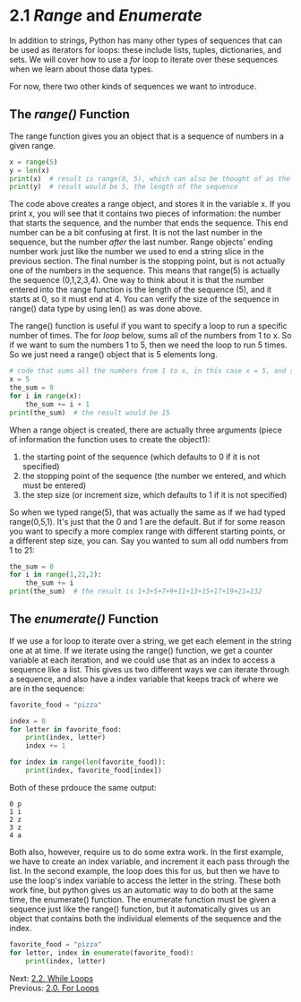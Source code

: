 # 2.1 *Range* and *Enumerate*

In addition to strings, Python has many other types of sequences that can be used as iterators for loops: these include
lists, tuples, dictionaries, and sets. We will cover how to use a *for* loop to iterate over these sequences when we 
learn about those data types.

For now, there two other kinds of sequences we want to introduce.

## The *range()* Function

The range function gives you an object that is a sequence of numbers in a given range.

```python
x = range(5)
y = len(x)
print(x)  # result is range(0, 5), which can also be thought of as the sequence: 0,1,2,3,4
print(y)  # result would be 5, the length of the sequence
```

The code above creates a range object, and stores it in the variable x. If you print x, you will see that it contains 
two pieces of information: the number that starts the sequence, and the number that ends the sequence. This end 
number can be a bit confusing at first. It is not the last number in the sequence, but the number *after* the last 
number. Range objects' ending number work just like the number we used to end a string slice in the previous
section. The final number is the stopping point, but is not actually one of the numbers in the sequence. This means that 
range(5) is actually the sequence (0,1,2,3,4). One way to think about it is that the number entered into the range 
function is the length of the sequence (5), and it starts at 0, so it must end at 4. You can verify the size of the 
sequence in range() data type by using len() as was done above.

The range() function is useful if you want to specify a loop to run a specific number of times. The for *loop* below,
sums all of the numbers from 1 to x. So if we want to sum the numbers 1 to 5, then we need the loop to run 5 times. So 
we just need a range() object that is 5 elements long.

```python
# code that sums all the numbers from 1 to x, in this case x = 5, and so the sum = 1+2+3+4+5 = 15
x = 5
the_sum = 0
for i in range(x):
	the_sum += i + 1
print(the_sum)  # the result would be 15
```

When a range object is created, there are actually three arguments (piece of information the function uses to create 
the object1):
1) the starting point of the sequence (which defaults to 0 if it is not specified)
2) the stopping point of the sequence (the number we entered, and which must be entered)
3) the step size (or increment size, which defaults to 1 if it is not specified)

So when we typed range(5), that was actually the same as if we had typed range(0,5,1). It's just that the 0 and 1 are 
the default. But if for some reason you want to specify a more complex range with different starting points, or a 
different step size, you can. Say you wanted to sum all odd numbers from 1 to 21:

```python
the_sum = 0
for i in range(1,22,2):
	the_sum += i
print(the_sum)  # the result is 1+3+5+7+9+11+13+15+17+19+21=132
```

## The *enumerate()* Function

If we use a for loop to iterate over a string, we get each element in the string one at at time. If we iterate using the 
range() function, we get a counter variable at each iteration, and we could use that as an index to access a sequence
like a list. This gives us two different ways we can iterate through a sequence, and also have a index variable that 
keeps track of where we are in the sequence:

```python
favorite_food = "pizza"

index = 0
for letter in favorite_food:
    print(index, letter)
    index += 1

for index in range(len(favorite_food)):
    print(index, favorite_food[index])
```

Both of these prdouce the same output:
```text
0 p
1 i
2 z
3 z
4 a
```

Both also, however, require us to do some extra work. In the first example, we have to create an index variable,
and increment it each pass through the list. In the second example, the loop does this for us, but then we have to use
the loop's index variable to access the letter in the string. These both work fine, but python gives us an automatic 
way to do both at the same time, the enumerate() function. The enumerate function must be given a sequence just like the
range() function, but it automatically gives us an object that contains both the individual elements of the sequence and 
the index.
```python
favorite_food = "pizza"
for letter, index in enumerate(favorite_food):
    print(index, letter)
```

Next: [2.2. While Loops](2.2.%20While%20Loops.md)<br>
Previous: [2.0. For Loops](2.0%20The%20For%20Loop.md)